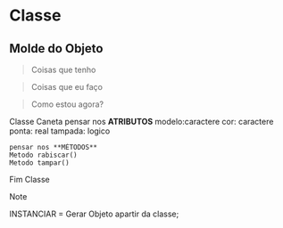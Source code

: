 # Classe
## Molde do Objeto
>Coisas que tenho


>Coisas que eu faço


>Como estou agora?


Classe Caneta
    pensar nos **ATRIBUTOS**
    modelo:caractere
    cor: caractere
    ponta: real
    tampada: logico


    pensar nos **MÉTODOS**
    Metodo rabiscar()
    Metodo tampar()


Fim Classe


> [!NOTE]
> INSTANCIAR = Gerar Objeto apartir da classe;
    